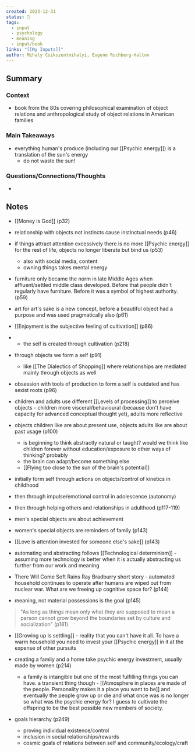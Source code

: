```yaml
---
created: 2023-12-31
status: 🔴
tags:
  - input
  - psychology
  - meaning
  - input/book
links: "[[My Inputs]]"
author: Mihaly Csikszentmihalyi, Eugene Rochberg-Halton
---
```

## Summary
### Context
- book from the 80s covering philosophical examination of object relations and anthropological study of object relations in American families 
### Main Takeaways
- everything human's produce (including our [[Psychic energy]]) is a translation of the sun's energy
	- do not waste the sun!
### Questions/Connections/Thoughts
- 
## Notes
- [[Money is God]] (p32)

- relationship with objects not instincts cause instinctual needs (p46)

- if things attract attention excessively there is no more [[Psychic energy]] for the rest of life, objects no longer liberate but bind us (p53)
	- also with social media, content
	- owning things takes mental energy

- furniture only became the norm in late Middle Ages when affluent/settled middle class developed. Before that people didn't regularly have furniture. Before it was a symbol of highest authority. (p59)

- art for art's sake is a new concept, before a beautiful object had a purpose and was used pragmatically also (p61)

- [[Enjoyment is the subjective feeling of cultivation]] (p86)
- - the self is created through cultivation (p218)

- through objects we form a self (p91)
	- like [[The Dialectics of Shopping]] where relationships are mediated mainly through objects as well

- obsession with tools of production to form a self is outdated and has sexist roots (p96)

- children and adults use different [[Levels of processing]] to perceive objects - children more visceral/behavioural (because don't have capacity for advanced conceptual thought yet), adults more reflective
- objects children like are about present use, objects adults like are about past usage (p100)
	- is beginning to think abstractly natural or taught? would we think like children forever without education/exposure to other ways of thinking? probably
	- the brain can adapt/become something else
	- [[Flying too close to the sun of the brain's potential]]

- initially form self through actions on objects/control of kinetics in childhood
- then through impulse/emotional control in adolescence (autonomy)
- then through helping others and relationships in adulthood (p117-119)

- men's special objects are about achievement 
- women's special objects are reminders of family (p143)

- [[Love is attention invested for someone else's sake]] (p143)

- automating and abstracting follows [[Technological determinism]] - assuming more technology is better when it is actually abstracting us further from our work and meaning
- There Will Come Soft Rains Ray Bradburry short story - automated household continues to operate after humans are wiped out from nuclear war. What are we freeing up cognitive space for? (p144)

- meaning, not material possessions is the goal (p145)

> "As long as things mean only what they are supposed to mean a person cannot grow beyond the boundaries set by culture and socialization" (p181)

- [[Growing up is settling]] - reality that you can't have it all. To have a warm household you need to invest your [[Psychic energy]] in it at the expense of other pursuits
- creating a family and a home take psychic energy investment, usually made by women (p214)
	- a family is intangible but one of the most fulfilling things you can have. a transient thing though - [[Atmosphere in places are made of the people. Personality makes it a place you want to be]] and eventually the people grow up or die and what once was is no longer so what was the psychic energy for? I guess to cultivate the offspring to be the best possible new members of society.

- goals hierarchy (p249)
	- proving individual existence/control
	- inclusion in social relationships/rewards
	- cosmic goals of relations between self and community/ecology/craft